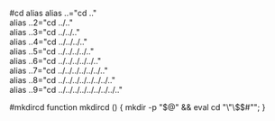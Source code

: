 #cd alias
alias ..="cd .."  
alias ..2="cd ../.."  
alias ..3="cd ../../.."  
alias ..4="cd ../../../.."  
alias ..5="cd ../../../../.."  
alias ..6="cd ../../../../../.."  
alias ..7="cd ../../../../../../.."  
alias ..8="cd ../../../../../../../.."  
alias ..9="cd ../../../../../../../../.."  

#mkdircd
function mkdircd () { mkdir -p "$@" && eval cd "\"\$$#\""; }
